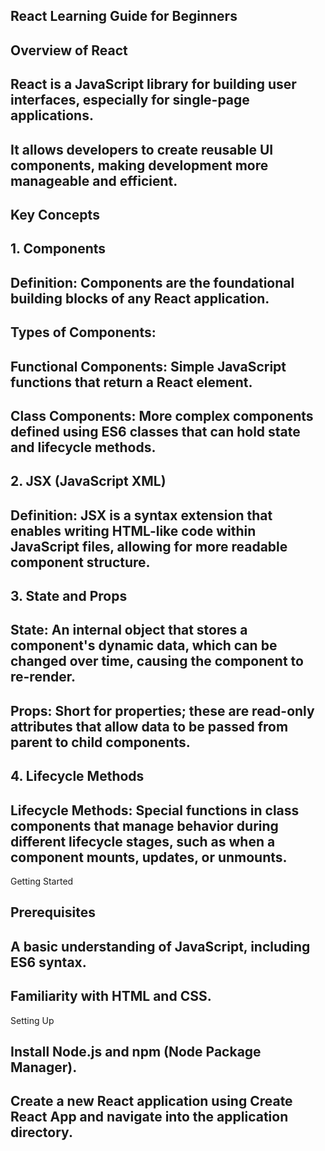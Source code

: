 ## React Learning Guide for Beginners
## Overview of React

## React is a JavaScript library for building user interfaces, especially for single-page applications.


## It allows developers to create reusable UI components, making development more manageable and efficient.

## Key Concepts
## 1. Components

## Definition: Components are the foundational building blocks of any React application.

## Types of Components:

## Functional Components: Simple JavaScript functions that return a React element.

## Class Components: More complex components defined using ES6 classes that can hold state and lifecycle methods.
## 2. JSX (JavaScript XML)

## Definition: JSX is a syntax extension that enables writing HTML-like code within JavaScript files, allowing for more readable component structure.
## 3. State and Props

## State: An internal object that stores a component's dynamic data, which can be changed over time, causing the component to re-render.

## Props: Short for properties; these are read-only attributes that allow data to be passed from parent to child components.
## 4. Lifecycle Methods

## Lifecycle Methods: Special functions in class components that manage behavior during different lifecycle stages, such as when a component mounts, updates, or unmounts.
Getting Started
## Prerequisites

## A basic understanding of JavaScript, including ES6 syntax.

## Familiarity with HTML and CSS.
Setting Up

## Install Node.js and npm (Node Package Manager).

## Create a new React application using Create React App and navigate into the application directory.
